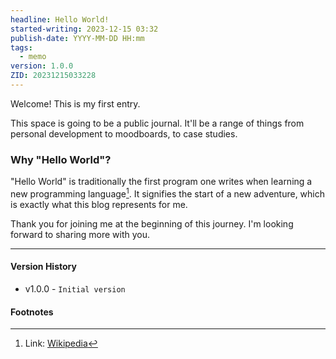 ```yaml
---
headline: Hello World!
started-writing: 2023-12-15 03:32
publish-date: YYYY-MM-DD HH:mm
tags:
  - memo
version: 1.0.0
ZID: 20231215033228
---
```

Welcome! This is my first entry.

This space is going to be a public journal. It'll be a range of things from personal development to moodboards, to case studies. 
### Why "Hello World"? 
"Hello World" is traditionally the first program one writes when learning a new programming language[^1]. It signifies the start of a new adventure, which is exactly what this blog represents for me. 

Thank you for joining me at the beginning of this journey. I'm looking forward to sharing more with you. 

--- 
#### Version History 
- v1.0.0 - `Initial version`
#### Footnotes
[^1]: Link: [Wikipedia](https://en.wikipedia.org/wiki/%22Hello,_World!%22_program)